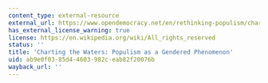 ```yaml
---
content_type: external-resource
external_url: https://www.opendemocracy.net/en/rethinking-populism/charting-waters-populism-gendered-phenomenon/?fbclid=IwAR1uCjY1iVTq0FCLoEQitImYQjjWe1J8LyVoliC6jNrk4FnDalscnwHHqD0
has_external_license_warning: true
license: https://en.wikipedia.org/wiki/All_rights_reserved
status: ''
title: 'Charting the Waters: Populism as a Gendered Phenomenon'
uid: ab9e0f03-85d4-4603-982c-eab82f20076b
wayback_url: ''
---
```

